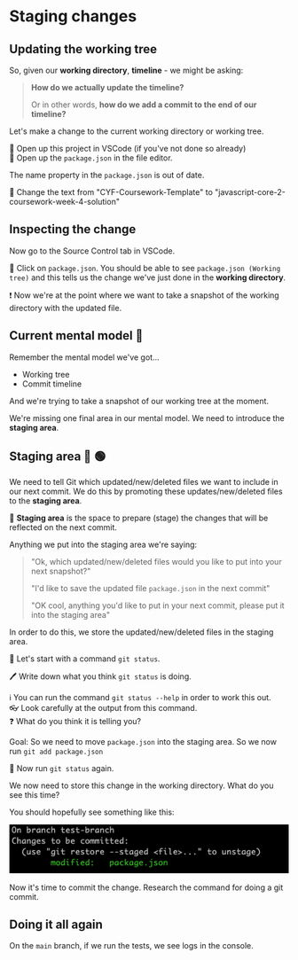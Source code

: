 # Staging changes

## Updating the working tree

So, given our **working directory**, **timeline** - we might be asking:

> **How do we actually update the timeline?**
>
> Or in other words, **how do we add a commit to the end of our timeline?**

Let's make a change to the current working directory or working tree.

🏃 Open up this project in VSCode (if you've not done so already)\
🏃 Open up the `package.json` in the file editor.

The name property in the `package.json` is out of date.

🏃 Change the text from "CYF-Coursework-Template" to "javascript-core-2-coursework-week-4-solution"

## Inspecting the change

Now go to the Source Control tab in VSCode.

🏃 Click on `package.json`. You should be able to see `package.json (Working tree)` and this tells us the change we've just done in the **working directory**.

❗ Now we're at the point where we want to take a snapshot of the working directory with the updated file.

## Current mental model 🧠

Remember the mental model we've got...

- Working tree
- Commit timeline

And we're trying to take a snapshot of our working tree at the moment.

We're missing one final area in our mental model.
We need to introduce the **staging area**.

## Staging area 🔴 🟢

We need to tell Git which updated/new/deleted files we want to include in our next commit.
We do this by promoting these updates/new/deleted files to the **staging area**.

🔑 **Staging area** is the space to prepare (stage) the changes that will be reflected on the next commit.

Anything we put into the staging area we're saying:

> "Ok, which updated/new/deleted files would you like to put into your next snapshot?"
>
> "I'd like to save the updated file `package.json` in the next commit"
>
> "OK cool, anything you'd like to put in your next commit, please put it into the staging area"

In order to do this, we store the updated/new/deleted files in the staging area.

🏃 Let's start with a command `git status`.

🖊️ Write down what you think `git status` is doing.

ℹ️ You can run the command `git status --help` in order to work this out.\
👓 Look carefully at the output from this command.\
❓ What do you think it is telling you?

Goal:
So we need to move `package.json` into the staging area.
So we now run `git add package.json`

🏃 Now run `git status` again.

We now need to store this change in the working directory.
What do you see this time?

You should hopefully see something like this:

![image](./assets/git-status-after.png)

Now it's time to commit the change.
Research the command for doing a git commit.


## Doing it all again

On the `main` branch, if we run the tests, we see logs in the console.

